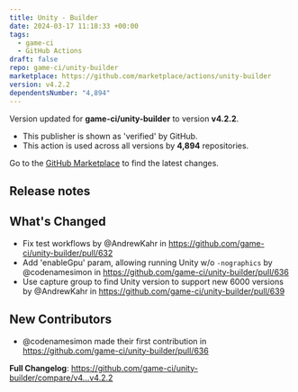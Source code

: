 ```yaml
---
title: Unity - Builder
date: 2024-03-17 11:18:33 +00:00
tags:
  - game-ci
  - GitHub Actions
draft: false
repo: game-ci/unity-builder
marketplace: https://github.com/marketplace/actions/unity-builder
version: v4.2.2
dependentsNumber: "4,894"
---
```



Version updated for **game-ci/unity-builder** to version **v4.2.2**.
- This publisher is shown as 'verified' by GitHub.
- This action is used across all versions by **4,894** repositories.

Go to the [GitHub Marketplace](https://github.com/marketplace/actions/unity-builder) to find the latest changes.

## Release notes

## What's Changed
* Fix test workflows by @AndrewKahr in https://github.com/game-ci/unity-builder/pull/632
* Add 'enableGpu' param, allowing running Unity w/o `-nographics` by @codenamesimon in https://github.com/game-ci/unity-builder/pull/636
* Use capture group to find Unity version to support new 6000 versions by @AndrewKahr in https://github.com/game-ci/unity-builder/pull/639

## New Contributors
* @codenamesimon made their first contribution in https://github.com/game-ci/unity-builder/pull/636

**Full Changelog**: https://github.com/game-ci/unity-builder/compare/v4...v4.2.2
